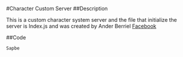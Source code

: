 #Character Custom Server
##Description

This is a custom character system server and the file that initialize the server is Index.js
and was created by Ander Berriel [Facebook](https://facebook.com/Anderelbr/)

##Code
```
Sapbe
```
